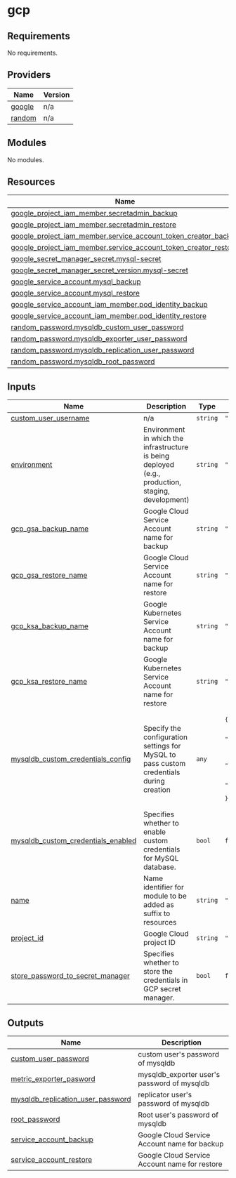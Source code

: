 # gcp

<!-- BEGINNING OF PRE-COMMIT-TERRAFORM DOCS HOOK -->
## Requirements

No requirements.

## Providers

| Name | Version |
|------|---------|
| <a name="provider_google"></a> [google](#provider\_google) | n/a |
| <a name="provider_random"></a> [random](#provider\_random) | n/a |

## Modules

No modules.

## Resources

| Name | Type |
|------|------|
| [google_project_iam_member.secretadmin_backup](https://registry.terraform.io/providers/hashicorp/google/latest/docs/resources/project_iam_member) | resource |
| [google_project_iam_member.secretadmin_restore](https://registry.terraform.io/providers/hashicorp/google/latest/docs/resources/project_iam_member) | resource |
| [google_project_iam_member.service_account_token_creator_backup](https://registry.terraform.io/providers/hashicorp/google/latest/docs/resources/project_iam_member) | resource |
| [google_project_iam_member.service_account_token_creator_restore](https://registry.terraform.io/providers/hashicorp/google/latest/docs/resources/project_iam_member) | resource |
| [google_secret_manager_secret.mysql-secret](https://registry.terraform.io/providers/hashicorp/google/latest/docs/resources/secret_manager_secret) | resource |
| [google_secret_manager_secret_version.mysql-secret](https://registry.terraform.io/providers/hashicorp/google/latest/docs/resources/secret_manager_secret_version) | resource |
| [google_service_account.mysql_backup](https://registry.terraform.io/providers/hashicorp/google/latest/docs/resources/service_account) | resource |
| [google_service_account.mysql_restore](https://registry.terraform.io/providers/hashicorp/google/latest/docs/resources/service_account) | resource |
| [google_service_account_iam_member.pod_identity_backup](https://registry.terraform.io/providers/hashicorp/google/latest/docs/resources/service_account_iam_member) | resource |
| [google_service_account_iam_member.pod_identity_restore](https://registry.terraform.io/providers/hashicorp/google/latest/docs/resources/service_account_iam_member) | resource |
| [random_password.mysqldb_custom_user_password](https://registry.terraform.io/providers/hashicorp/random/latest/docs/resources/password) | resource |
| [random_password.mysqldb_exporter_user_password](https://registry.terraform.io/providers/hashicorp/random/latest/docs/resources/password) | resource |
| [random_password.mysqldb_replication_user_password](https://registry.terraform.io/providers/hashicorp/random/latest/docs/resources/password) | resource |
| [random_password.mysqldb_root_password](https://registry.terraform.io/providers/hashicorp/random/latest/docs/resources/password) | resource |

## Inputs

| Name | Description | Type | Default | Required |
|------|-------------|------|---------|:--------:|
| <a name="input_custom_user_username"></a> [custom\_user\_username](#input\_custom\_user\_username) | n/a | `string` | `""` | no |
| <a name="input_environment"></a> [environment](#input\_environment) | Environment in which the infrastructure is being deployed (e.g., production, staging, development) | `string` | `"test"` | no |
| <a name="input_gcp_gsa_backup_name"></a> [gcp\_gsa\_backup\_name](#input\_gcp\_gsa\_backup\_name) | Google Cloud Service Account name for backup | `string` | `"mysql-backup"` | no |
| <a name="input_gcp_gsa_restore_name"></a> [gcp\_gsa\_restore\_name](#input\_gcp\_gsa\_restore\_name) | Google Cloud Service Account name for restore | `string` | `"mysql-restore"` | no |
| <a name="input_gcp_ksa_backup_name"></a> [gcp\_ksa\_backup\_name](#input\_gcp\_ksa\_backup\_name) | Google Kubernetes Service Account name for backup | `string` | `"sa-mysql-backup"` | no |
| <a name="input_gcp_ksa_restore_name"></a> [gcp\_ksa\_restore\_name](#input\_gcp\_ksa\_restore\_name) | Google Kubernetes Service Account name for restore | `string` | `"sa-mysql-restore"` | no |
| <a name="input_mysqldb_custom_credentials_config"></a> [mysqldb\_custom\_credentials\_config](#input\_mysqldb\_custom\_credentials\_config) | Specify the configuration settings for MySQL to pass custom credentials during creation | `any` | <pre>{<br>  "custom_user_password": "",<br>  "custom_username": "",<br>  "exporter_password": "",<br>  "exporter_user": "",<br>  "replication_password": "",<br>  "replication_user": "",<br>  "root_password": "",<br>  "root_user": ""<br>}</pre> | no |
| <a name="input_mysqldb_custom_credentials_enabled"></a> [mysqldb\_custom\_credentials\_enabled](#input\_mysqldb\_custom\_credentials\_enabled) | Specifies whether to enable custom credentials for MySQL database. | `bool` | `false` | no |
| <a name="input_name"></a> [name](#input\_name) | Name identifier for module to be added as suffix to resources | `string` | `"test"` | no |
| <a name="input_project_id"></a> [project\_id](#input\_project\_id) | Google Cloud project ID | `string` | `""` | no |
| <a name="input_store_password_to_secret_manager"></a> [store\_password\_to\_secret\_manager](#input\_store\_password\_to\_secret\_manager) | Specifies whether to store the credentials in GCP secret manager. | `bool` | `false` | no |

## Outputs

| Name | Description |
|------|-------------|
| <a name="output_custom_user_password"></a> [custom\_user\_password](#output\_custom\_user\_password) | custom user's password of mysqldb |
| <a name="output_metric_exporter_pasword"></a> [metric\_exporter\_pasword](#output\_metric\_exporter\_pasword) | mysqldb\_exporter user's password of mysqldb |
| <a name="output_mysqldb_replication_user_password"></a> [mysqldb\_replication\_user\_password](#output\_mysqldb\_replication\_user\_password) | replicator user's password of mysqldb |
| <a name="output_root_password"></a> [root\_password](#output\_root\_password) | Root user's password of mysqldb |
| <a name="output_service_account_backup"></a> [service\_account\_backup](#output\_service\_account\_backup) | Google Cloud Service Account name for backup |
| <a name="output_service_account_restore"></a> [service\_account\_restore](#output\_service\_account\_restore) | Google Cloud Service Account name for restore |
<!-- END OF PRE-COMMIT-TERRAFORM DOCS HOOK -->
